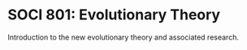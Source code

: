 # SOCI 801: Evolutionary Theory

Introduction to the new evolutionary theory and associated research.